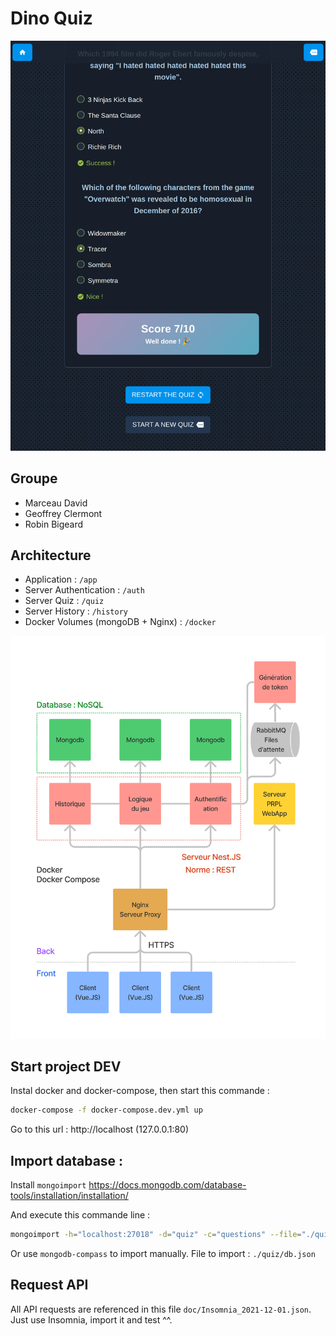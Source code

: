 # Dino Quiz

![Architecture Image](./doc/screenshot.png)
## Groupe

- Marceau David
- Geoffrey Clermont
- Robin Bigeard

## Architecture

- Application : `/app`
- Server Authentication : `/auth`
- Server Quiz : `/quiz`
- Server History : `/history`
- Docker Volumes (mongoDB + Nginx) : `/docker`

![Architecture Image](./doc/architecture.png)

## Start project DEV
Instal docker and docker-compose,
then start this commande :
```bash
docker-compose -f docker-compose.dev.yml up
```
Go to this url :
http://localhost (127.0.0.1:80)

## Import database :
Install `mongoimport`
https://docs.mongodb.com/database-tools/installation/installation/

And execute this commande line :
```bash
mongoimport -h="localhost:27018" -d="quiz" -c="questions" --file="./quiz/db.json"
```
Or use `mongodb-compass` to import manually.
File to import : `./quiz/db.json`

## Request API

All API requests are referenced in this file `doc/Insomnia_2021-12-01.json`. 
Just use Insomnia, import it and test ^^.
